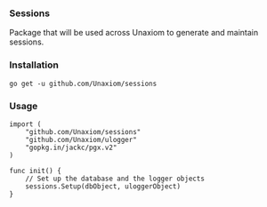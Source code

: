 ### Sessions
Package that will be used across Unaxiom to generate and maintain sessions.

### Installation
`go get -u github.com/Unaxiom/sessions`

### Usage
```
import (
    "github.com/Unaxiom/sessions"
    "github.com/Unaxiom/ulogger"
    "gopkg.in/jackc/pgx.v2"
)

func init() {
    // Set up the database and the logger objects
    sessions.Setup(dbObject, uloggerObject)
}
```
